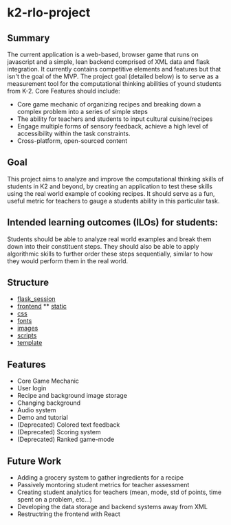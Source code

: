 # k2-rlo-project
## Summary
The current application is a web-based, browser game that runs on javascript and a simple, lean backend comprised of XML data and flask integration. It currently contains competitive elements and features but that isn't the goal of the MVP. The project goal (detailed below) is to serve as a measurement tool for the computational thinking abilities of yound students from K-2.
Core Features should include:
 - Core game mechanic of organizing recipes and breaking down a complex problem into a series of simple steps
 - The ability for teachers and students to input cultural cuisine/recipes
 - Engage multiple forms of sensory feedback, achieve a high level of accessibility within the task constraints.
 - Cross-platform, open-sourced content
## Goal
This project aims to analyze and improve the computational thinking skills of students in K2 and beyond, by creating an application to test these skills using the real world example of cooking recipes. It should serve as a fun, useful metric for teachers to gauge a students ability in this particular task.
## Intended learning outcomes (ILOs) for students:
Students should be able to analyze real world examples and break them down into their constituent steps. They should also be able to apply algorithmic skills to further order these steps sequentially, similar to how they would perform them in the real world.
## Structure
 * [flask_session](https://github.com/amanmalali/k2-rlo-project/tree/main/flask_session)
 * [frontend](https://github.com/amanmalali/k2-rlo-project/tree/main/frontend)
  ** [static](https://github.com/amanmalali/k2-rlo-project/tree/main/frontend/static)
 * [css](https://github.com/amanmalali/k2-rlo-project/tree/main/frontend/static/css)
 * [fonts](https://github.com/amanmalali/k2-rlo-project/tree/main/frontend/static/css/fonts)
 * [images](https://github.com/amanmalali/k2-rlo-project/tree/main/frontend/static/images)
 * [scripts](https://github.com/amanmalali/k2-rlo-project/tree/main/frontend/static/scripts)
  * [template](https://github.com/amanmalali/k2-rlo-project/tree/main/frontend/template)
## Features
 * Core Game Mechanic
 * User login
 * Recipe and background image storage
 * Changing background
 * Audio system
 * Demo and tutorial
 * (Deprecated) Colored text feedback
 * (Deprecated) Scoring system
 * (Deprecated) Ranked game-mode
## Future Work
 * Adding a grocery system to gather ingredients for a recipe
 * Passively montoring student metrics for teacher assessment
 * Creating student analytics for teachers (mean, mode, std of points, time spent on a problem, etc...)
 * Developing the data storage and backend systems away from XML
 * Restructring the frontend with React
